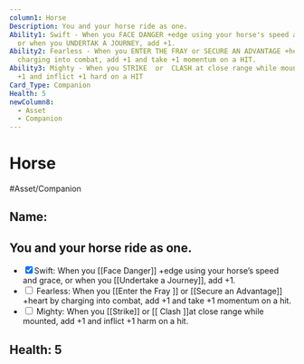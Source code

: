 ```yaml
---
column1: Horse
Description: You and your horse ride as one.
Ability1: Swift - When you FACE DANGER +edge using your horse's speed and grace,
  or when you UNDERTAK A JOURNEY, add +1.
Ability2: Fearless - When you ENTER THE FRAY or SECURE AN ADVANTAGE +heart by
  charging into combat, add +1 and take +1 momentum on a HIT.
Ability3: Mighty - When you STRIKE  or  CLASH at close range while mounted, add
  +1 and inflict +1 hard on a HIT
Card_Type: Companion
Health: 5
newColumn8:
  - Asset
  - Companion
---
```

# Horse
#Asset/Companion 

## Name: 

## You and your horse ride as one.
- <input type="checkbox" checked>Swift: When you [[Face Danger]] +edge using your horse’s speed and grace, or when you [[Undertake a Journey]], add +1.
- <input type="checkbox"> Fearless: When you [[Enter the Fray ]] or [[Secure an Advantage]] +heart by charging into combat, add +1 and take +1 momentum on a hit.
- <input type="checkbox"> Mighty: When you [[Strike]] or [[ Clash ]]at close range while mounted, add +1 and inflict +1 harm on a hit.

## Health: 5 